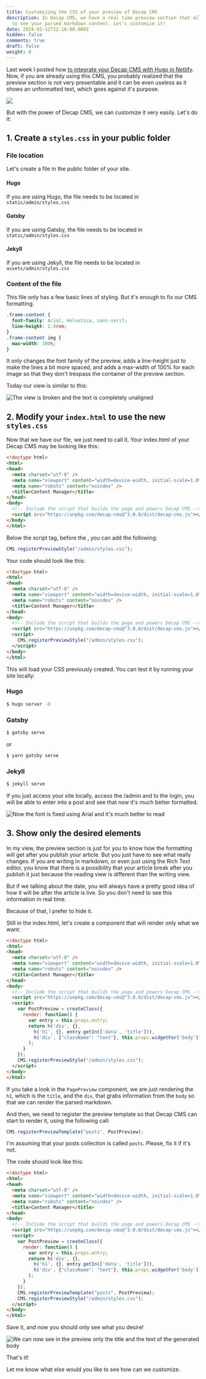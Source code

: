 ```yaml
---
title: Customizing the CSS of your preview of Decap CMS
description: In Decap CMS, we have a real time preview section that allows you
  to see your parsed markdown content. Let's customize it!
date: 2024-02-12T22:18:00.000Z
hidden: false
comments: true
draft: false
weight: 0
---
```

Last week I posted how [to integrate your Decap CMS with Hugo in Netlify](https://thessgcentral.com/p/decap-cms-with-hugo-in-netlify/). Now, if you are already using this CMS, you probably realized that the preview section is not very presentable and it can be even useless as it shows an unformatted text, which goes against it's purpose. 

![](/uploads/scr-20240205-qxrw.png)

But with the power of Decap CMS, we can customize it very easily. Let's do it:

## 1. Create a `styles.css` in your public folder

### File location

Let's create a file in the public folder of your site. 

#### Hugo

If you are using Hugo, the file needs to be located in `static/admin/styles.css`

#### Gatsby

If you are using Gatsby, the file needs to be located in `static/admin/styles.css`

#### Jekyll

If you are using Jekyll, the file needs to be located in `assets/admin/styles.css`

### Content of the file

This file only has a few basic lines of styling. But it's enough to fix our CMS formatting.

```css
.frame-content {
  font-family: Arial, Helvetica, sans-serif;
  line-height: 1.9rem;
}
.frame-content img {
  max-width: 100%;
}
```

It only changes the font family of the preview, adds a line-height just to make the lines a bit more spaced, and adds a max-width of 100% for each image so that they don't trespass the container of the preview section.

Today our view is similar to this:

![The view is broken and the text is completely unaligned](/uploads/scr-20240205-rdvo.png "Broken view")

## 2. Modify your `index.html` to use the new `styles.css`

Now that we have our file, we just need to call it. Your index.html of your Decap CMS may be looking like this:

```html
<!doctype html>
<html>
<head>
  <meta charset="utf-8" />
  <meta name="viewport" content="width=device-width, initial-scale=1.0" />
  <meta name="robots" content="noindex" />
  <title>Content Manager</title>
</head>
<body>
  <!-- Include the script that builds the page and powers Decap CMS -->
  <script src="https://unpkg.com/decap-cms@^3.0.0/dist/decap-cms.js"></script>
</body>
</html>
```

Below the script tag, before the </body>, you can add the following:

```javascript
CMS.registerPreviewStyle("/admin/styles.css");
```

Your code should look like this:

```html
<!doctype html>
<html>
<head>
  <meta charset="utf-8" />
  <meta name="viewport" content="width=device-width, initial-scale=1.0" />
  <meta name="robots" content="noindex" />
  <title>Content Manager</title>
</head>
<body>
  <!-- Include the script that builds the page and powers Decap CMS -->
  <script src="https://unpkg.com/decap-cms@^3.0.0/dist/decap-cms.js"></script>
  <script>
    CMS.registerPreviewStyle("/admin/styles.css");
  </script>
</body>
</html>
```

This will load your CSS previously created. You can test it by running your site locally:

### Hugo

```bash
$ hugo server -D
```

### Gatsby

```bash
$ gatsby serve
```

or

```bash
$ yarn gatsby serve
```

### Jekyll

```bash
$ jekyll serve
```

If you just access your site locally, access the /admin and to the login, you will be able to enter into a post and see that now it's much better formatted.

![Now the font is fixed using Arial and it's much better to read](/uploads/scr-20240205-rgzx.png "Fixed font")

## 3. Show only the desired elements

In my view, the preview section is just for you to know how the formatting will get after you publish your article. But you just have to see what really changes. If you are writing in markdown, or even just using the Rich Text editor, you know that there is a possibility that your article break after you publish it just because the reading view is different than the writing view.

But if we talking about the date, you will always have a pretty good idea of how it will be after the article is live. So you don't need to see this information in real time.

Because of that, I prefer to hide it. 

Still in the index.html, let's create a component that will render only what we want:

```html
<!doctype html>
<html>
<head>
  <meta charset="utf-8" />
  <meta name="viewport" content="width=device-width, initial-scale=1.0" />
  <meta name="robots" content="noindex" />
  <title>Content Manager</title>
</head>
<body>
  <!-- Include the script that builds the page and powers Decap CMS -->
  <script src="https://unpkg.com/decap-cms@^3.0.0/dist/decap-cms.js"></script>
  <script>
    var PostPreview = createClass({
      render: function() {
        var entry = this.props.entry;
        return h('div', {},
          h('h1', {}, entry.getIn(['data', 'title'])),
          h('div', {"className": "text"}, this.props.widgetFor('body'))
        );
      }
    });
    CMS.registerPreviewStyle("/admin/styles.css");
  </script>
</body>
</html>
```

If you take a look in the `PagePreview` component, we are just rendering the `h1`, which is the `title`, and the `div`, that grabs information from the `body` so that we can render the parsed markdown.

And then, we need to register the preview template so that Decap CMS can start to render it, using the following call:

```javascript
CMS.registerPreviewTemplate("posts", PostPreview);
```

I'm assuming that your posts collection is called `posts`. Please, fix it if it's not.

The code should look like this:

```html
<!doctype html>
<html>
<head>
  <meta charset="utf-8" />
  <meta name="viewport" content="width=device-width, initial-scale=1.0" />
  <meta name="robots" content="noindex" />
  <title>Content Manager</title>
</head>
<body>
  <!-- Include the script that builds the page and powers Decap CMS -->
  <script src="https://unpkg.com/decap-cms@^3.0.0/dist/decap-cms.js"></script>
  <script>
    var PostPreview = createClass({
      render: function() {
        var entry = this.props.entry;
        return h('div', {},
          h('h1', {}, entry.getIn(['data', 'title'])),
          h('div', {"className": "text"}, this.props.widgetFor('body'))
        );
      }
    });
    CMS.registerPreviewTemplate("posts", PostPreview);
    CMS.registerPreviewStyle("/admin/styles.css");
  </script>
</body>
</html>
```

Save it, and now you should only see what you desire!

![We can now see in the preview only the title and the text of the generated body](/uploads/scr-20240205-rmep.png "Final result")

That's it! 

Let me know what else would you like to see how can we customize.
